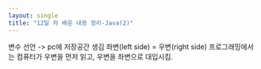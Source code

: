 ```yaml
---
layout: single
title: "12일 차 배운 내용 정리-Java(2)"
---
```


변수 선언 -> pc에 저장공간 생김
좌변(left side) = 우변(right side)
프로그래밍에서는 컴퓨터가 우변을 먼저 읽고, 우변을 좌변으로 대입시킴.
